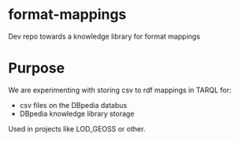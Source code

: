 # format-mappings
Dev repo towards a knowledge library for format mappings

# Purpose
We are experimenting with storing csv to rdf mappings in TARQL for:
* csv files on the DBpedia databus
* DBpedia knowledge library storage

Used in projects like LOD_GEOSS or other. 
